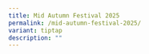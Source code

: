 ```yaml
---
title: Mid Autumn Festival 2025
permalink: /mid-autumn-festival-2025/
variant: tiptap
description: ""
---
```

